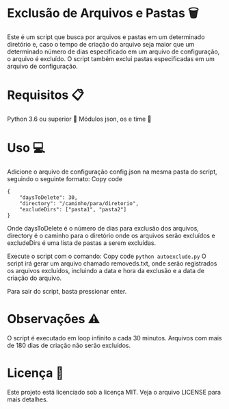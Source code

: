 # Exclusão de Arquivos e Pastas 🗑️
Este é um script que busca por arquivos e pastas em um determinado diretório e, caso o tempo de criação do arquivo seja maior que um determinado número de dias especificado em um arquivo de configuração, o arquivo é excluído. O script também exclui pastas especificadas em um arquivo de configuração.
<br>
# Requisitos 📋
Python 3.6 ou superior 🐍
Módulos json, os e time 📜
<br>
# Uso 💻
Adicione o arquivo de configuração config.json na mesma pasta do script, seguindo o seguinte formato:
Copy code
```
{
    "daysToDelete": 30,
    "directory": "/caminho/para/diretorio",
    "excludeDirs": ["pasta1", "pasta2"]
}
```
Onde daysToDelete é o número de dias para exclusão dos arquivos, directory é o caminho para o diretório onde os arquivos serão excluídos e excludeDirs é uma lista de pastas a serem excluídas.

Execute o script com o comando:
Copy code
```python autoexclude.py```
O script irá gerar um arquivo chamado removeds.txt, onde serão registrados os arquivos excluídos, incluindo a data e hora da exclusão e a data de criação do arquivo.

Para sair do script, basta pressionar enter.
<br>
# Observações ⚠️
O script é executado em loop infinito a cada 30 minutos.
Arquivos com mais de 180 dias de criação não serão excluídos.
<br>
# Licença 📃
Este projeto está licenciado sob a licença MIT. Veja o arquivo LICENSE para mais detalhes.
